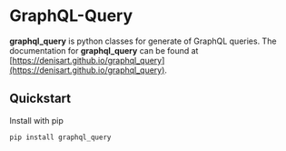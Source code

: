 # GraphQL-Query

**graphql_query** is python classes for generate of GraphQL queries.
The documentation for **graphql_query** can be found at [https://denisart.github.io/graphql_query](https://denisart.github.io/graphql_query).

## Quickstart

Install with pip

```bash
pip install graphql_query
```
